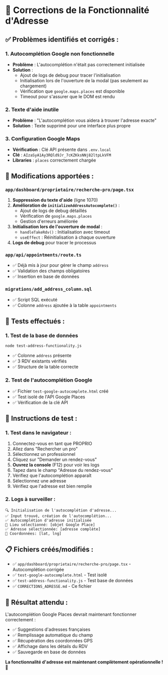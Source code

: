 # 🎯 Corrections de la Fonctionnalité d'Adresse

## ✅ **Problèmes identifiés et corrigés :**

### 1. **Autocomplétion Google non fonctionnelle**
- **Problème** : L'autocomplétion n'était pas correctement initialisée
- **Solution** : 
  - Ajout de logs de debug pour tracer l'initialisation
  - Initialisation lors de l'ouverture de la modal (pas seulement au chargement)
  - Vérification que `google.maps.places` est disponible
  - Timeout pour s'assurer que le DOM est rendu

### 2. **Texte d'aide inutile**
- **Problème** : "L'autocomplétion vous aidera à trouver l'adresse exacte"
- **Solution** : Texte supprimé pour une interface plus propre

### 3. **Configuration Google Maps**
- **Vérification** : Clé API présente dans `.env.local`
- **Clé** : `AIzaSyA1Ay3RQld9Jr_7cKZKksNNj82ltpLkVFM`
- **Libraries** : `places` correctement chargée

## 🔧 **Modifications apportées :**

### `app/dashboard/proprietaire/recherche-pro/page.tsx`
1. **Suppression du texte d'aide** (ligne 1070)
2. **Amélioration de `initializeAddressAutocomplete()`** :
   - Ajout de logs de debug détaillés
   - Vérification de `google.maps.places`
   - Gestion d'erreurs améliorée
3. **Initialisation lors de l'ouverture de modal** :
   - `handleTakeRdv()` : Initialisation avec timeout
   - `useEffect` : Réinitialisation à chaque ouverture
4. **Logs de debug** pour tracer le processus

### `app/api/appointments/route.ts`
- ✅ Déjà mis à jour pour gérer le champ `address`
- ✅ Validation des champs obligatoires
- ✅ Insertion en base de données

### `migrations/add_address_column.sql`
- ✅ Script SQL exécuté
- ✅ Colonne `address` ajoutée à la table `appointments`

## 🧪 **Tests effectués :**

### 1. **Test de la base de données**
```bash
node test-address-functionality.js
```
- ✅ Colonne `address` présente
- ✅ 3 RDV existants vérifiés
- ✅ Structure de la table correcte

### 2. **Test de l'autocomplétion Google**
- ✅ Fichier `test-google-autocomplete.html` créé
- ✅ Test isolé de l'API Google Places
- ✅ Vérification de la clé API

## 🚀 **Instructions de test :**

### 1. **Test dans le navigateur :**
1. Connectez-vous en tant que PROPRIO
2. Allez dans "Rechercher un pro"
3. Sélectionnez un professionnel
4. Cliquez sur "Demander un rendez-vous"
5. **Ouvrez la console** (F12) pour voir les logs
6. Tapez dans le champ "Adresse du rendez-vous"
7. Vérifiez que l'autocomplétion apparaît
8. Sélectionnez une adresse
9. Vérifiez que l'adresse est bien remplie

### 2. **Logs à surveiller :**
```
🔍 Initialisation de l'autocomplétion d'adresse...
✅ Input trouvé, création de l'autocomplétion...
✅ Autocomplétion d'adresse initialisée
📍 Lieu sélectionné: [objet Google Place]
✅ Adresse sélectionnée: [adresse complète]
📍 Coordonnées: [lat, lng]
```

## 📋 **Fichiers créés/modifiés :**

- ✅ `app/dashboard/proprietaire/recherche-pro/page.tsx` - Autocomplétion corrigée
- ✅ `test-google-autocomplete.html` - Test isolé
- ✅ `test-address-functionality.js` - Test base de données
- ✅ `CORRECTIONS_ADRESSE.md` - Ce fichier

## 🎯 **Résultat attendu :**

L'autocomplétion Google Places devrait maintenant fonctionner correctement :
- ✅ Suggestions d'adresses françaises
- ✅ Remplissage automatique du champ
- ✅ Récupération des coordonnées GPS
- ✅ Affichage dans les détails du RDV
- ✅ Sauvegarde en base de données

**La fonctionnalité d'adresse est maintenant complètement opérationnelle !** 🚀











